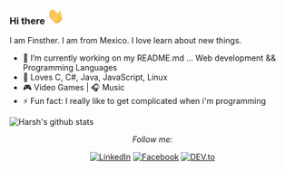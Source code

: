 ### Hi there <img src="https://raw.githubusercontent.com/ABSphreak/ABSphreak/master/gifs/Hi.gif" width="30px">

I am Finsther. I am from Mexico. I love learn about new things.

- 🔭 I’m currently working on my README.md ... Web development && Programming Languages
- 🌱 Loves C, C#, Java, JavaScript, Linux
- 🎮 Video Games | 🎧 Music 
- ⚡️ Fun fact: I really like to get complicated when i'm programming

![Harsh's github stats](https://github-readme-stats.vercel.app/api?username=finsther&hide=["issues"]&show_icons=true)

<div align="center">

<i>Follow me:</i><br>

<a href="https://www.linkedin.com/in/cesarromerosalas" target="_blank"><img src="https://img.shields.io/badge/LinkedIn-%230077B5.svg?&style=flat-square&logo=linkedin&logoColor=white" alt="LinkedIn"></a>
<a href="https://www.facebook.com/finsther" target="_blank"><img src="https://img.shields.io/badge/Facebook-%231877F2.svg?&style=flat-square&logo=facebook&logoColor=white" alt="Facebook"></a>
<a href="https://dev.to/finsther" target="_blank"><img src="https://img.shields.io/badge/DEV-%230A0A0A.svg?&style=flat-square&logo=DEV.to&logoColor=white" alt="DEV.to"></a>

</div>
